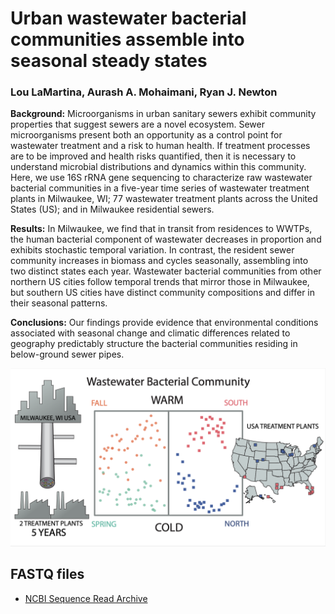 # Urban wastewater bacterial communities assemble into seasonal steady states
### Lou LaMartina, Aurash A. Mohaimani, Ryan J. Newton

<b>Background:</b> Microorganisms in urban sanitary sewers exhibit community properties that suggest sewers are a novel ecosystem. Sewer microorganisms present both an opportunity as a control point for wastewater treatment and a risk to human health. If treatment processes are to be improved and health risks quantified, then it is necessary to understand microbial distributions and dynamics within this community. Here, we use 16S rRNA gene sequencing to characterize raw wastewater bacterial communities in a five-year time series of wastewater treatment plants in Milwaukee, WI; 77 wastewater treatment plants across the United States (US); and in Milwaukee residential sewers. 


<b>Results:</b> In Milwaukee, we find that in transit from residences to WWTPs, the human bacterial component of wastewater decreases in proportion and exhibits stochastic temporal variation. In contrast, the resident sewer community increases in biomass and cycles seasonally, assembling into two distinct states each year. Wastewater bacterial communities from other northern US cities follow temporal trends that mirror those in Milwaukee, but southern US cities have distinct community compositions and differ in their seasonal patterns. 


<b>Conclusions:</b> Our findings provide evidence that environmental conditions associated with seasonal change and climatic differences related to geography predictably structure the bacterial communities residing in below-ground sewer pipes.



![image](https://github.com/NewtonLabUWM/Sewage_TimeSeries/blob/master/RData/abstract.png)


## FASTQ files
* [NCBI Sequence Read Archive](https://www.ncbi.nlm.nih.gov/bioproject/PRJNA597057)
